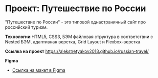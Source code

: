# Проект: Путешествие по России
"Путешествие по России" - это типовой однастраничный сайт про российский туризм.


**Технологии**
HTML5, CSS3, БЭМ  файловая структура в соответствии с Nested БЭМ, адаптивная верстка, Grid Layout и Flexbox-верстка

**Ссылка на проект**
https://alekstretyakov2013.github.io/russian-travel/

**Figma**

* [Ссылка на макет в Figma](https://www.figma.com/file/5S2WSbEFL6awjVWJ0NWL8Q/Sprint-3_-Russia-_-desktop-mobile?node-id=28503%3A0)
